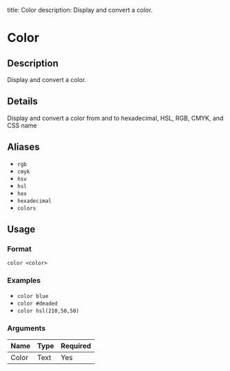 title: Color
description: Display and convert a color.

# Color

## Description

Display and convert a color.

## Details

Display and convert a color from and to hexadecimal, HSL, RGB, CMYK, and CSS name

## Aliases

* `rgb`
* `cmyk`
* `hsv`
* `hsl`
* `hex`
* `hexadecimal`
* `colors`

## Usage

### Format

`color <color>`

### Examples

* `color blue`
* `color #deaded`
* `color hsl(210,50,50)`

### Arguments

| Name  | Type   | Required |
|-------|--------|----------|
| Color | Text   | Yes      |
